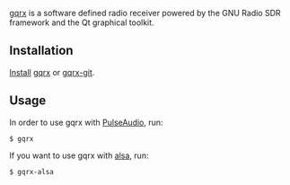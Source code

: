 [gqrx](http://gqrx.dk/) is a software defined radio receiver powered by the GNU Radio SDR framework and the Qt graphical toolkit.

## Installation

[Install](/index.php/Install "Install") [gqrx](https://www.archlinux.org/packages/?name=gqrx) or [gqrx-git](https://aur.archlinux.org/packages/gqrx-git/).

## Usage

In order to use gqrx with [PulseAudio](/index.php/PulseAudio "PulseAudio"), run:

```
$ gqrx

```

If you want to use gqrx with [alsa](/index.php/Alsa "Alsa"), run:

```
$ gqrx-alsa

```